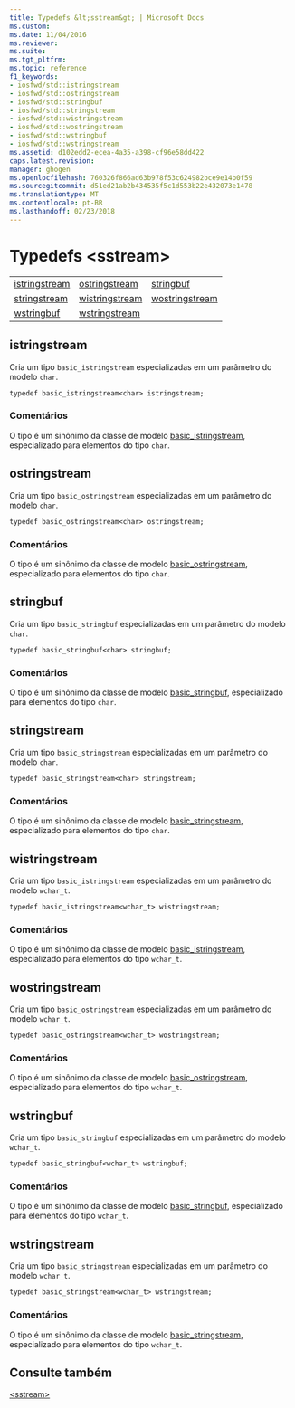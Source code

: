 ```yaml
---
title: Typedefs &lt;sstream&gt; | Microsoft Docs
ms.custom: 
ms.date: 11/04/2016
ms.reviewer: 
ms.suite: 
ms.tgt_pltfrm: 
ms.topic: reference
f1_keywords:
- iosfwd/std::istringstream
- iosfwd/std::ostringstream
- iosfwd/std::stringbuf
- iosfwd/std::stringstream
- iosfwd/std::wistringstream
- iosfwd/std::wostringstream
- iosfwd/std::wstringbuf
- iosfwd/std::wstringstream
ms.assetid: d102edd2-ecea-4a35-a398-cf96e58dd422
caps.latest.revision: 
manager: ghogen
ms.openlocfilehash: 760326f866ad63b978f53c624982bce9e14b0f59
ms.sourcegitcommit: d51ed21ab2b434535f5c1d553b22e432073e1478
ms.translationtype: MT
ms.contentlocale: pt-BR
ms.lasthandoff: 02/23/2018
---
```

# <a name="ltsstreamgt-typedefs"></a>Typedefs &lt;sstream&gt;
||||  
|-|-|-|  
|[istringstream](#istringstream)|[ostringstream](#ostringstream)|[stringbuf](#stringbuf)|  
|[stringstream](#stringstream)|[wistringstream](#wistringstream)|[wostringstream](#wostringstream)|  
|[wstringbuf](#wstringbuf)|[wstringstream](#wstringstream)|  
  
##  <a name="istringstream"></a>  istringstream  
 Cria um tipo `basic_istringstream` especializadas em um parâmetro do modelo `char`.  
  
```  
typedef basic_istringstream<char> istringstream;  
```  
  
### <a name="remarks"></a>Comentários  
 O tipo é um sinônimo da classe de modelo [basic_istringstream](../standard-library/basic-istringstream-class.md), especializado para elementos do tipo `char`.  
  
##  <a name="ostringstream"></a>  ostringstream  
 Cria um tipo `basic_ostringstream` especializadas em um parâmetro do modelo `char`.  
  
```  
typedef basic_ostringstream<char> ostringstream;  
```  
  
### <a name="remarks"></a>Comentários  
 O tipo é um sinônimo da classe de modelo [basic_ostringstream](../standard-library/basic-ostringstream-class.md), especializado para elementos do tipo `char`.  
  
##  <a name="stringbuf"></a>  stringbuf  
 Cria um tipo `basic_stringbuf` especializadas em um parâmetro do modelo `char`.  
  
```  
typedef basic_stringbuf<char> stringbuf;  
```  
  
### <a name="remarks"></a>Comentários  
 O tipo é um sinônimo da classe de modelo [basic_stringbuf](../standard-library/basic-stringbuf-class.md), especializado para elementos do tipo `char`.  
  
##  <a name="stringstream"></a>  stringstream  
 Cria um tipo `basic_stringstream` especializadas em um parâmetro do modelo `char`.  
  
```  
typedef basic_stringstream<char> stringstream;  
```  
  
### <a name="remarks"></a>Comentários  
 O tipo é um sinônimo da classe de modelo [basic_stringstream](../standard-library/basic-stringstream-class.md), especializado para elementos do tipo `char`.  
  
##  <a name="wistringstream"></a>  wistringstream  
 Cria um tipo `basic_istringstream` especializadas em um parâmetro do modelo `wchar_t`.  
  
```  
typedef basic_istringstream<wchar_t> wistringstream;  
```  
  
### <a name="remarks"></a>Comentários  
 O tipo é um sinônimo da classe de modelo [basic_istringstream](../standard-library/basic-istringstream-class.md), especializado para elementos do tipo `wchar_t`.  
  
##  <a name="wostringstream"></a>  wostringstream  
 Cria um tipo `basic_ostringstream` especializadas em um parâmetro do modelo `wchar_t`.  
  
```  
typedef basic_ostringstream<wchar_t> wostringstream;  
```  
  
### <a name="remarks"></a>Comentários  
 O tipo é um sinônimo da classe de modelo [basic_ostringstream](../standard-library/basic-ostringstream-class.md), especializado para elementos do tipo `wchar_t`.  
  
##  <a name="wstringbuf"></a>  wstringbuf  
 Cria um tipo `basic_stringbuf` especializadas em um parâmetro do modelo `wchar_t`.  
  
```  
typedef basic_stringbuf<wchar_t> wstringbuf;  
```  
  
### <a name="remarks"></a>Comentários  
 O tipo é um sinônimo da classe de modelo [basic_stringbuf](../standard-library/basic-stringbuf-class.md), especializado para elementos do tipo `wchar_t`.  
  
##  <a name="wstringstream"></a>  wstringstream  
 Cria um tipo `basic_stringstream` especializadas em um parâmetro do modelo `wchar_t`.  
  
```  
typedef basic_stringstream<wchar_t> wstringstream;  
```  
  
### <a name="remarks"></a>Comentários  
 O tipo é um sinônimo da classe de modelo [basic_stringstream](../standard-library/basic-stringstream-class.md), especializado para elementos do tipo `wchar_t`.  
  
## <a name="see-also"></a>Consulte também  
 [\<sstream>](../standard-library/sstream.md)

